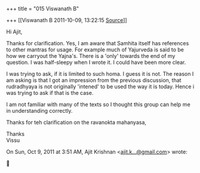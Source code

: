 +++
title = "015 Viswanath B"

+++
[[Viswanath B	2011-10-09, 13:22:15 [Source](https://groups.google.com/g/samskrita/c/Kzlcscckz1U)]]



Hi Ajit,  
  
Thanks for clarification. Yes, I am aware that Samhita itself has references to other mantras for usage. For example much of Yajurveda is said to be how we carryout the Yajna's. There is a 'only' towards the end of my question. I was half-sleepy when I wrote it. I could have been more clear.  
  
I was trying to ask, if it is limited to such homa. I guess it is not. The reason I am asking is that I got an impression from the previous discussion, that rudradhyaya is not originally 'intened' to be used the way it is today. Hence i was trying to ask if that is the case.  
  
I am not familiar with many of the texts so I thought this group can help me in understanding correctly.  
  
Thanks for teh clarification on the ravanokta mahanyasa,  
  
Thanks  
Vissu  

On Sun, Oct 9, 2011 at 3:51 AM, Ajit Krishnan \<[ajit.k...@gmail.com]()\> wrote:  



